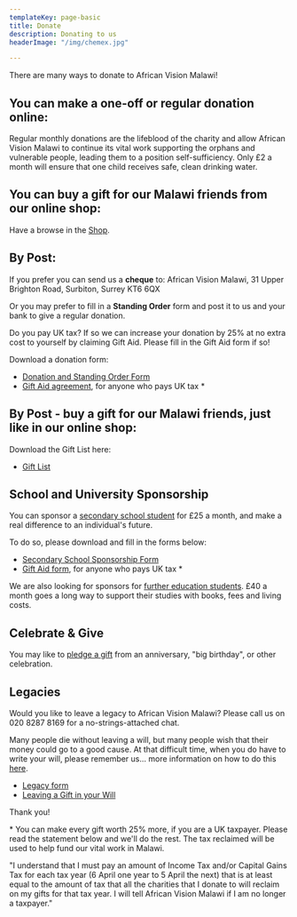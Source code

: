 ```yaml
---
templateKey: page-basic
title: Donate
description: Donating to us
headerImage: "/img/chemex.jpg"

---
```

There are many ways to donate to African Vision Malawi!

## You can make a one-off or regular donation online:

Regular monthly donations are the lifeblood of the charity and allow African Vision Malawi to continue its vital work supporting the orphans and vulnerable people, leading them to a position self-sufficiency. Only £2 a month will ensure that one child receives safe, clean drinking water.

## You can buy a gift for our Malawi friends from our online shop:

Have a browse in the [Shop](/shop/).

## By Post:

If you prefer you can send us a **cheque** to: African Vision Malawi, 31 Upper Brighton Road, Surbiton, Surrey KT6 6QX 

Or you may prefer to fill in a **Standing Order** form and post it to us and your bank to give a regular donation.

Do you pay UK tax? If so we can increase your donation by 25% at no extra cost to yourself by claiming Gift Aid. Please fill in the Gift Aid form if so!

Download a donation form:

* [Donation and Standing Order Form](http://www.africanvision.org.uk/pdfs/forms/AVM-Standing-Order-Form.pdf)
* [Gift Aid agreement](http://www.africanvision.org.uk/pdfs/forms/email-AVM-Gift-Aid-Form.pdf), for anyone who pays UK tax *

## By Post - buy a gift for our Malawi friends, just like in our online shop:

Download the Gift List here:

* [Gift List](http://www.africanvision.org.uk/africa-vision-news/wp-content/uploads/2016/03/Gift_List.pdf)

## School and University Sponsorship

You can sponsor a [secondary school student](http://www.africanvision.org.uk/projects/secondary-school-sponsorship/) for £25 a month, and make a real difference to an individual's future.

To do so, please download and fill in the forms below:

* [Secondary School Sponsorship Form](http://www.africanvision.org.uk/africa-vision-news/wp-content/uploads/2017/03/secondary-school-sponsorship-form-2017-AVM.pdf)
* [Gift Aid form](http://www.africanvision.org.uk/pdfs/forms/email-AVM-Gift-Aid-Form.pdf), for anyone who pays UK tax *

We are also looking for sponsors for [further education students](http://www.africanvision.org.uk/projects/university-scholarships/). £40 a month goes a long way to support their studies with books, fees and living costs.

## Celebrate & Give

You may like to [pledge a gift](http://www.africanvision.org.uk/celebrate-and-give/) from an anniversary, "big birthday", or other celebration.

## Legacies

Would you like to leave a legacy to African Vision Malawi? Please call us on 020 8287 8169 for a no-strings-attached chat.

Many people die without leaving a will, but many people wish that their money could go to a good cause. At that difficult time, when you do have to write your will, please remember us... more information on how to do this [here](http://www.africanvision.org.uk/africa-vision-news/wp-content/uploads/2016/01/Leaving-a-Gift-in-your-Will.pdf).

* [Legacy form](http://www.africanvision.org.uk/africa-vision-news/wp-content/uploads/2016/01/Legacy-information.pdf)
* [Leaving a Gift in your Will](http://www.africanvision.org.uk/africa-vision-news/wp-content/uploads/2016/01/Leaving-a-Gift-in-your-Will.pdf)

Thank you!

\* You can make every gift worth 25% more, if you are a UK taxpayer. Please read the statement below and we'll do the rest. The tax reclaimed will be used to help fund our vital work in Malawi.

"I understand that I must pay an amount of Income Tax and/or Capital Gains Tax for each tax year (6 April one year to 5 April the next) that is at least equal to the amount of tax that all the charities that I donate to will reclaim on my gifts for that tax year. I will tell African Vision Malawi if I am no longer a taxpayer."